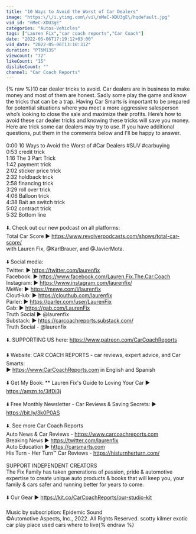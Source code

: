 ```yaml
---
title: "10 Ways to Avoid the Worst of Car Dealers"
image: "https:\/\/i.ytimg.com\/vi\/nMeC-XDU3gE\/hqdefault.jpg"
vid_id: "nMeC-XDU3gE"
categories: "Autos-Vehicles"
tags: ["Lauren Fix","car coach reports","Car Coach"]
date: "2022-05-06T17:19:12+03:00"
vid_date: "2022-05-06T13:10:31Z"
duration: "PT6M13S"
viewcount: "72"
likeCount: "15"
dislikeCount: ""
channel: "Car Coach Reports"
---
```

{% raw %}10 car dealer tricks to avoid. Car dealers are in business to make money and most of them are honest. Sadly some play the game and know the tricks that can be a trap. Having Car Smarts is important to be prepared for potential situations where you meet a more aggressive salesperson who’s looking to close the sale and maximize their profits. Here’s how to avoid these car dealer tricks and knowing these tricks will save you money. Here are trick some car dealers may try to use. If you have additional questions, put them in the comments below and I'll be happy to answer.<br /><br />0:00 10 Ways to Avoid the Worst of #Car Dealers #SUV #carbuying<br />0:53 credit trick<br />1:16 The 3 Part Trick<br />1:42 payment trick<br />2:02 sticker price trick<br />2:32 holdback trick<br />2:58 financing trick<br />3:29 roll over trick<br />4:06 Balloon trick<br />4:38 Bait an switch trick<br />5:02 contract trick<br />5:32 Bottom line<br /><br />⬇️. Check out our new podcast on all platforms: <br />Total Car Score ► <a rel="nofollow" target="blank" href="https://www.revolverpodcasts.com/shows/total-car-score/">https://www.revolverpodcasts.com/shows/total-car-score/</a><br />with Lauren Fix, @KarlBrauer, and @JavierMota.<br /><br />⬇️   Social media:<br />Twitter:   ► <a rel="nofollow" target="blank" href="https://twitter.com/laurenfix">https://twitter.com/laurenfix</a><br />Facebook:   ► <a rel="nofollow" target="blank" href="https://www.facebook.com/Lauren.Fix.The.Car.Coach">https://www.facebook.com/Lauren.Fix.The.Car.Coach</a><br />Instagram:  ► <a rel="nofollow" target="blank" href="https://www.instagram.com/laurenfix/">https://www.instagram.com/laurenfix/</a><br />MeWe:  ► <a rel="nofollow" target="blank" href="https://mewe.com/i/laurenfix">https://mewe.com/i/laurenfix</a><br />CloutHub:  ► <a rel="nofollow" target="blank" href="https://clouthub.com/laurenfix">https://clouthub.com/laurenfix</a><br />Parler: ► <a rel="nofollow" target="blank" href="https://parler.com/user/LaurenFix">https://parler.com/user/LaurenFix</a><br />Gab: ► <a rel="nofollow" target="blank" href="https://gab.com/LaurenFix">https://gab.com/LaurenFix</a><br />Truth Social ► @laurenfix<br />Substack:  ► <a rel="nofollow" target="blank" href="https://carcoachreports.substack.com/">https://carcoachreports.substack.com/</a><br />Truth Social - @laurenfix<br /><br />⬇️. SUPPORTING US here: <a rel="nofollow" target="blank" href="https://www.patreon.com/CarCoachReports">https://www.patreon.com/CarCoachReports</a> <br /><br />⬇️  Website: CAR COACH REPORTS - car reviews, expert advice, and Car Smarts: <br />► <a rel="nofollow" target="blank" href="https://www.CarCoachReports.com">https://www.CarCoachReports.com</a> in English and Spanish<br /><br />⬇️  Get My Book: ** Lauren Fix's Guide to Loving Your Car ►  <a rel="nofollow" target="blank" href="https://amzn.to/3ifDi3j">https://amzn.to/3ifDi3j</a><br /><br />⬇️  Free Monthly Newsletter - Car Reviews &amp; Saving Secrets: ► <a rel="nofollow" target="blank" href="https://bit.ly/3k0P0AS">https://bit.ly/3k0P0AS</a> <br /><br />⬇️. See more Car Coach Reports <br />Auto News &amp; Car Reviews - <a rel="nofollow" target="blank" href="https://www.carcoachreports.com">https://www.carcoachreports.com</a> <br />Breaking News ► <a rel="nofollow" target="blank" href="https://twitter.com/laurenfix">https://twitter.com/laurenfix</a> <br />Auto Education ► <a rel="nofollow" target="blank" href="https://carsmarts.com">https://carsmarts.com</a> <br />His Turn - Her Turn™ Car Reviews - <a rel="nofollow" target="blank" href="https://histurnherturn.com/">https://histurnherturn.com/</a><br /><br />SUPPORT INDEPENDENT CREATORS<br />The Fix Family has taken generations of passion, pride &amp; automotive expertise to create unique auto products &amp; books that will keep you, your family &amp; cars safer and running better for years to come.  <br /><br />⬇️  Our Gear ► <a rel="nofollow" target="blank" href="https://kit.co/CarCoachReports/our-studio-kit">https://kit.co/CarCoachReports/our-studio-kit</a><br /><br />Music by subscription: Epidemic Sound <br />©Automotive Aspects, Inc., 2022. All Rights Reserved. scotty kilmer exotic car play place used cars where to live{% endraw %}

